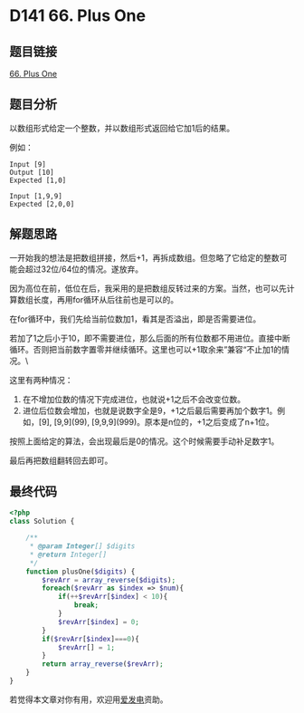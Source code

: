 # D141 66. Plus One

## 题目链接

[66. Plus One](https://leetcode.com/problems/plus-one/)

## 题目分析

以数组形式给定一个整数，并以数组形式返回给它加1后的结果。

例如：

```
Input [9]
Output [10]
Expected [1,0]

Input [1,9,9]
Expected [2,0,0]
```

## 解题思路

一开始我的想法是把数组拼接，然后+1，再拆成数组。但忽略了它给定的整数可能会超过32位/64位的情况。遂放弃。

因为高位在前，低位在后，我采用的是把数组反转过来的方案。当然，也可以先计算数组长度，再用for循环从后往前也是可以的。

在for循环中，我们先给当前位数加1，看其是否溢出，即是否需要进位。

若加了1之后小于10，即不需要进位，那么后面的所有位数都不用进位。直接中断循环。否则把当前数字置零并继续循环。这里也可以+1取余来”兼容“不止加1的情况。\


这里有两种情况：

1. 在不增加位数的情况下完成进位，也就说+1之后不会改变位数。
2. 进位后位数会增加，也就是说数字全是9，+1之后最后需要再加个数字1。例如，\[9], \[9,9]\(99), \[9,9,9]\(999)。原本是n位的，+1之后变成了n+1位。

按照上面给定的算法，会出现最后是0的情况。这个时候需要手动补足数字1。

最后再把数组翻转回去即可。

## 最终代码

```php
<?php
class Solution {

    /**
     * @param Integer[] $digits
     * @return Integer[]
     */
    function plusOne($digits) {
        $revArr = array_reverse($digits);
        foreach($revArr as $index => $num){
            if(++$revArr[$index] < 10){
                break;
            }
            $revArr[$index] = 0;
        }
        if($revArr[$index]===0){
            $revArr[] = 1;
        }
        return array_reverse($revArr);
    }
}
```

若觉得本文章对你有用，欢迎用[爱发电](https://afdian.net/@skys215)资助。
